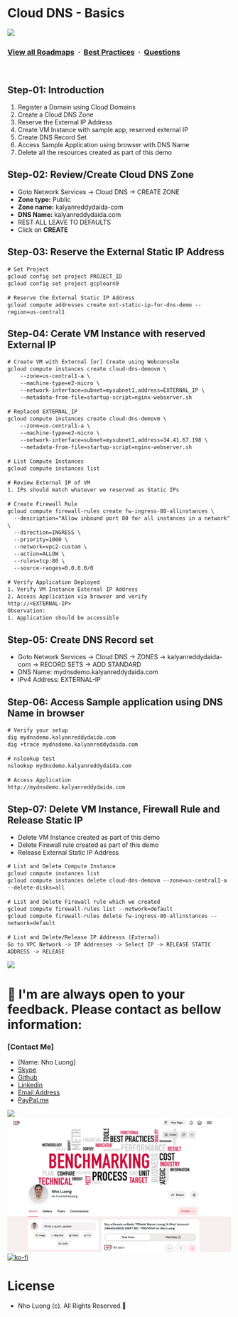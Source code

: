 # Cloud DNS -  Basics

![](https://i.imgur.com/waxVImv.png)
### [View all Roadmaps](https://github.com/nholuongut/all-roadmaps) &nbsp;&middot;&nbsp; [Best Practices](https://github.com/nholuongut/all-roadmaps/blob/main/public/best-practices/) &nbsp;&middot;&nbsp; [Questions](https://www.linkedin.com/in/nholuong/)
<br/>

## Step-01: Introduction
1. Register a Domain using Cloud Domains
2. Create a Cloud DNS Zone
3. Reserve the External IP Address
4. Create VM Instance with sample app, reserved external IP
5. Create DNS Record Set
6. Access Sample Application using browser with DNS Name
7. Delete all the resources created as part of this demo

## Step-02: Review/Create Cloud DNS Zone 
- Goto Network Services -> Cloud DNS -> CREATE ZONE
- **Zone type:** Public
- **Zone name:** kalyanreddydaida-com
- **DNS Name:** kalyanreddydaida.com
- REST ALL LEAVE TO DEFAULTS
- Click on **CREATE**

## Step-03: Reserve the External Static IP Address 
```t
# Set Project
gcloud config set project PROJECT_ID
gcloud config set project gcplearn9

# Reserve the External Static IP Address 
gcloud compute addresses create ext-static-ip-for-dns-demo --region=us-central1
```

## Step-04: Cerate VM Instance with reserved External IP
```t
# Create VM with External [or] Create using Webconsole
gcloud compute instances create cloud-dns-demovm \
    --zone=us-central1-a \
    --machine-type=e2-micro \
    --network-interface=subnet=mysubnet1,address=EXTERNAL_IP \
    --metadata-from-file=startup-script=nginx-webserver.sh

# Replaced EXTERNAL_IP 
gcloud compute instances create cloud-dns-demovm \
    --zone=us-central1-a \
    --machine-type=e2-micro \
    --network-interface=subnet=mysubnet1,address=34.41.67.198 \
    --metadata-from-file=startup-script=nginx-webserver.sh

# List Compute Instances
gcloud compute instances list   

# Review External IP of VM
1. IPs should match whatever we reserved as Static IPs

# Create Firewall Rule
gcloud compute firewall-rules create fw-ingress-80-allinstances \
  --description="Allow inbound port 80 for all instances in a network" \
  --direction=INGRESS \
  --priority=1000 \
  --network=vpc2-custom \
  --action=ALLOW \
  --rules=tcp:80 \
  --source-ranges=0.0.0.0/0

# Verify Application Deployed 
1. Verify VM Instance External IP Address
2. Access Application via browser and verify
http://<EXTERNAL-IP>
Observation:
1. Application should be accessible
```

## Step-05: Create DNS Record set
- Goto Network Services -> Cloud DNS -> ZONES -> kalyanreddydaida-com -> RECORD SETS -> ADD STANDARD
- DNS Name: mydnsdemo.kalyanreddydaida.com
- IPv4 Address: EXTERNAL-IP

## Step-06: Access Sample application using DNS Name in browser
```t
# Verify your setup
dig mydnsdemo.kalyanreddydaida.com
dig +trace mydnsdemo.kalyanreddydaida.com

# nslookup test
nslookup mydnsdemo.kalyanreddydaida.com

# Access Application
http://mydnsdemo.kalyanreddydaida.com
```

## Step-07: Delete VM Instance, Firewall Rule and Release Static IP
- Delete VM Instance created as part of this demo
- Delete Firewall rule created as part of this demo
- Release External Static IP Address
```t
# List and Delete Compute Instance
gcloud compute instances list 
gcloud compute instances delete cloud-dns-demovm --zone=us-central1-a --delete-disks=all

# List and Delete Firewall rule which we created
gcloud compute firewall-rules list --network=default
gcloud compute firewall-rules delete fw-ingress-80-allinstances --network=default

# List and Delete/Release IP Addresss (External)
Go to VPC Network -> IP Addresses -> Select IP -> RELEASE STATIC ADDRESS -> RELEASE
```

![](https://i.i/Users/nholu/Documents/Donate.png/Users/nholu/Documents/Donate.pngmgur.com/waxVImv.png)
# 🚀 I'm are always open to your feedback.  Please contact as bellow information:
### [Contact Me]
* [Name: Nho Luong]
* [Skype](luongutnho_skype)
* [Github](https://github.com/nholuongut/)
* [Linkedin](https://www.linkedin.com/in/nholuong/)
* [Email Address](luongutnho@hotmail.com)
* [PayPal.me](https://www.paypal.com/paypalme/nholuongut)

![](https://i.imgur.com/waxVImv.png)
![](Donate.png)
[![ko-fi](https://ko-fi.com/img/githubbutton_sm.svg)](https://ko-fi.com/nholuong)

# License
* Nho Luong (c). All Rights Reserved.🌟